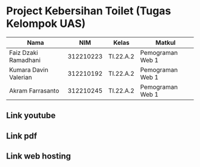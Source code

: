 # Project Kebersihan Toilet (Tugas Kelompok UAS)

|**Nama**|**NIM**|**Kelas**|**Matkul**|
|----|---|-----|------|
|Faiz Dzaki Ramadhani|312210223|TI.22.A.2|Pemograman Web 1|
|Kumara Davin Valerian|312210192|TI.22.A.2|Pemograman Web 1|
|Akram Farrasanto|312210245|TI.22.A.2|Pemograman Web 1|

## Link youtube

## Link pdf

## Link web hosting
